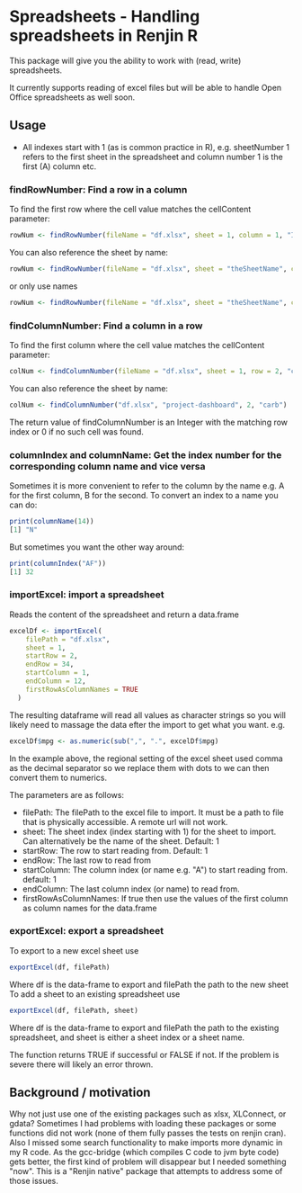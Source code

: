 # Spreadsheets - Handling spreadsheets in Renjin R

This package will give you the ability to work with (read, write) spreadsheets.

It currently supports reading of excel files but will be able to handle
Open Office spreadsheets as well soon.

## Usage
* All indexes start with 1 (as is common practice in R), e.g. sheetNumber 1 refers to the 
first sheet in the spreadsheet and column number 1 is the first (A) column etc.

### findRowNumber: Find a row in a column
To find the first row where the cell value matches the cellContent parameter:  

```r
rowNum <- findRowNumber(fileName = "df.xlsx", sheet = 1, column = 1, "Iris")
```

You can also reference the sheet by name:

```r
rowNum <- findRowNumber(fileName = "df.xlsx", sheet = "theSheetName", column = 1, "Iris")
```

or only use names

```r
rowNum <- findRowNumber(fileName = "df.xlsx", sheet = "theSheetName", column = "A", "Iris")
```

### findColumnNumber: Find a column in a row
To find the first column where the cell value matches the cellContent parameter:  

```r
colNum <- findColumnNumber(fileName = "df.xlsx", sheet = 1, row = 2, "carb")`
```

You can also reference the sheet by name:

```r
colNum <- findColumnNumber("df.xlsx", "project-dashboard", 2, "carb")
```

The return value of findColumnNumber is an Integer with the matching row index
or 0 if no such cell was found.

### columnIndex and columnName: Get the index number for the corresponding column name and vice versa
Sometimes it is more convenient to refer to the column by the name e.g. A for the first column, B for the second.
To convert an index to a name you can do:
```r
print(columnName(14))
[1] "N"
```

But sometimes you want the other way around:

```r
print(columnIndex("AF"))
[1] 32
```

### importExcel: import a spreadsheet
Reads the content of the spreadsheet and return a data.frame
```r
excelDf <- importExcel(
    filePath = "df.xlsx",
    sheet = 1,
    startRow = 2,
    endRow = 34,
    startColumn = 1,
    endColumn = 12,
    firstRowAsColumnNames = TRUE
  )
```
The resulting dataframe will read all values as character strings so you will likely need to
massage the data efter the import to get what you want. e.g.

```r
excelDf$mpg <- as.numeric(sub(",", ".", excelDf$mpg)
```

In the example above, the regional setting of the excel sheet used comma as the decimal separator so we replace them with 
dots to we can then convert them to numerics.

The parameters are as follows:
* filePath: The filePath to the excel file to import. It must be a path to file that is physically accessible. A remote url will not work.
* sheet: The sheet index (index starting with 1) for the sheet to import. Can alternatively be the name of the sheet. Default: 1 
* startRow: The row to start reading from. Default: 1
* endRow: The last row to read from
* startColumn: The column index (or name e.g. "A") to start reading from. default: 1
* endColumn: The last column index (or name) to read from.
* firstRowAsColumnNames: If true then use the values of the first column as column names for the data.frame

### exportExcel: export a spreadsheet

To export to a new excel sheet use
```r
exportExcel(df, filePath)
```
Where df is the data-frame to export and filePath the path to the new sheet
To add a sheet to an existing spreadsheet use
```r
exportExcel(df, filePath, sheet)
```
Where df is the data-frame to export and filePath the path to the existing spreadsheet, 
and sheet is either a sheet index or a sheet name. 

The function returns TRUE if successful or FALSE if not. If the problem is severe there will likely an
error thrown.

## Background / motivation
Why not just use one of the existing packages such as xlsx, XLConnect, or gdata? 
Sometimes I had problems with loading these packages or some functions did not work (none of them fully passes 
the tests on renjin cran).
Also I missed some search functionality to make imports more dynamic in my R code. 
As the gcc-bridge (which compiles C code to jvm byte code) gets better, the first kind of problem will disappear
but I needed something "now". This is a "Renjin native" package that attempts to address some of those issues.
